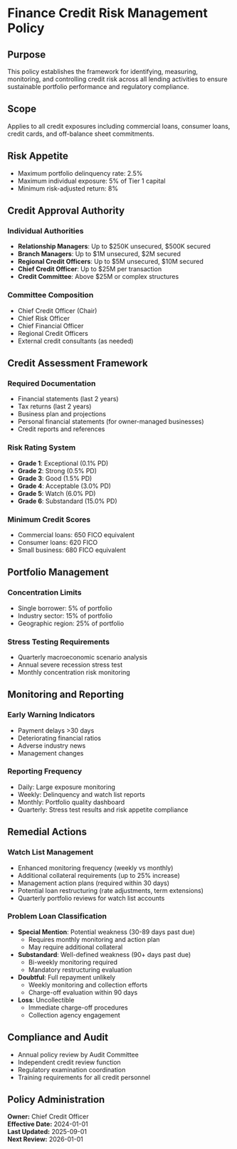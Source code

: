 # Finance Credit Risk Management Policy

## Purpose
This policy establishes the framework for identifying, measuring, monitoring, and controlling credit risk across all lending activities to ensure sustainable portfolio performance and regulatory compliance.

## Scope
Applies to all credit exposures including commercial loans, consumer loans, credit cards, and off-balance sheet commitments.

## Risk Appetite
- Maximum portfolio delinquency rate: 2.5%  
- Maximum individual exposure: 5% of Tier 1 capital  
- Minimum risk-adjusted return: 8%  

## Credit Approval Authority

### Individual Authorities
- **Relationship Managers**: Up to $250K unsecured, $500K secured  
- **Branch Managers**: Up to $1M unsecured, $2M secured  
- **Regional Credit Officers**: Up to $5M unsecured, $10M secured  
- **Chief Credit Officer**: Up to $25M per transaction  
- **Credit Committee**: Above $25M or complex structures  

### Committee Composition
- Chief Credit Officer (Chair)  
- Chief Risk Officer  
- Chief Financial Officer  
- Regional Credit Officers  
- External credit consultants (as needed)  

## Credit Assessment Framework

### Required Documentation
- Financial statements (last 2 years)  
- Tax returns (last 2 years)  
- Business plan and projections  
- Personal financial statements (for owner-managed businesses)  
- Credit reports and references  

### Risk Rating System
- **Grade 1**: Exceptional (0.1% PD)  
- **Grade 2**: Strong (0.5% PD)  
- **Grade 3**: Good (1.5% PD)  
- **Grade 4**: Acceptable (3.0% PD)  
- **Grade 5**: Watch (6.0% PD)  
- **Grade 6**: Substandard (15.0% PD)  

### Minimum Credit Scores
- Commercial loans: 650 FICO equivalent  
- Consumer loans: 620 FICO  
- Small business: 680 FICO equivalent  

## Portfolio Management

### Concentration Limits
- Single borrower: 5% of portfolio  
- Industry sector: 15% of portfolio  
- Geographic region: 25% of portfolio  

### Stress Testing Requirements
- Quarterly macroeconomic scenario analysis  
- Annual severe recession stress test  
- Monthly concentration risk monitoring  

## Monitoring and Reporting

### Early Warning Indicators
- Payment delays >30 days  
- Deteriorating financial ratios  
- Adverse industry news  
- Management changes  

### Reporting Frequency
- Daily: Large exposure monitoring  
- Weekly: Delinquency and watch list reports  
- Monthly: Portfolio quality dashboard  
- Quarterly: Stress test results and risk appetite compliance  

## Remedial Actions

### Watch List Management
- Enhanced monitoring frequency (weekly vs monthly)
- Additional collateral requirements (up to 25% increase)
- Management action plans (required within 30 days)
- Potential loan restructuring (rate adjustments, term extensions)
- Quarterly portfolio reviews for watch list accounts

### Problem Loan Classification
- **Special Mention**: Potential weakness (30-89 days past due)
  - Requires monthly monitoring and action plan
  - May require additional collateral
- **Substandard**: Well-defined weakness (90+ days past due)
  - Bi-weekly monitoring required
  - Mandatory restructuring evaluation
- **Doubtful**: Full repayment unlikely
  - Weekly monitoring and collection efforts
  - Charge-off evaluation within 90 days
- **Loss**: Uncollectible
  - Immediate charge-off procedures
  - Collection agency engagement  

## Compliance and Audit
- Annual policy review by Audit Committee  
- Independent credit review function  
- Regulatory examination coordination  
- Training requirements for all credit personnel  

## Policy Administration
**Owner:** Chief Credit Officer  
**Effective Date:** 2024-01-01  
**Last Updated:** 2025-09-01  
**Next Review:** 2026-01-01